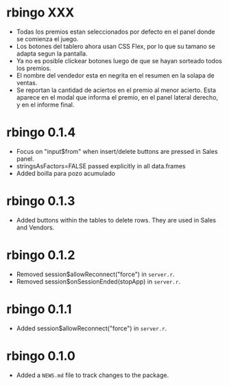 # rbingo XXX

* Todas los premios estan seleccionados por defecto en el panel donde se
comienza el juego.
* Los botones del tablero ahora usan CSS Flex, por lo que su tamano se 
adapta segun la pantalla.
* Ya no es posible clickear botones luego de que se hayan sorteado todos los 
premios.
* El nombre del vendedor esta en negrita en el resumen en la solapa de ventas.
* Se reportan la cantidad de aciertos en el premio al menor acierto. Esta aparece
en el modal que informa el premio, en el panel lateral derecho, y en el informe
final.


# rbingo 0.1.4

* Focus on "input$from" when insert/delete buttons are pressed in Sales panel.
* stringsAsFactors=FALSE passed explicitly in all data.frames
* Added boilla para pozo acumulado

# rbingo 0.1.3

* Added buttons within the tables to delete rows. They are used in Sales and Vendors.

# rbingo 0.1.2

* Removed session$allowReconnect("force") in `server.r`.
* Removed session$onSessionEnded(stopApp) in `server.r`.

# rbingo 0.1.1

* Added session$allowReconnect("force") in `server.r`.

# rbingo 0.1.0

* Added a `NEWS.md` file to track changes to the package.
